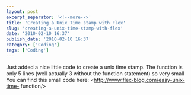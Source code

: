 ```yaml
---
layout: post
excerpt_separator: '<!--more-->'
title: 'Creating a Unix Time stamp with Flex'
slug: 'creating-a-unix-time-stamp-with-flex'
date: '2010-02-10 16:37'
publish_date: '2010-02-10 16:37'
category: ['Coding']
tags: ['Coding']
---
```

Just added a nice little code to create a unix time stamp. The function is
only 5 lines (well actually 3 without the function statement) so very small
You can find this small code here: <http://www.flex-blog.com/easy-unix-time-
function/>


